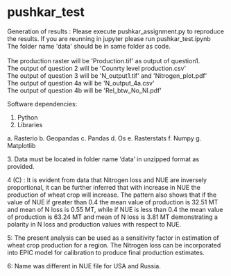 # pushkar_test
Generation of results :
Please execute pushkar_assignment.py to reproduce the results. If you are reunning in jupyter please run pushkar_test.ipynb
<br>The folder name 'data' should be in same folder as code.
<br><br>
The production raster will be 'Production.tif' as output of question1.<br>
The output of question 2 will be 'Counrty level production.csv'<br>
The output of question 3 will be 'N_output1.tif' and 'Nitrogen_plot.pdf'<br>
The output of question 4a will be 'N_output_4a.csv'<br>
The output of question 4b will be 'Rel_btw_No_Nl.pdf'<br>

Software dependencies:
1.	Python
2.	Libraries
	<P>
  a.	Rasterio
  b.	Geopandas
  c.	Pandas
  d.	Os
  e.	Rasterstats
  f.	Numpy
  g.	Matplotlib
  </p>
3.	Data must be located in folder name ‘data’ in unzipped format as provided. 

4 (C) : It is evident from data that Nitrogen loss and NUE are inversely proportional, it can be further inferred that with increase in NUE the production of wheat crop will increase.
The pattern also shows that if the value of NUE if greater than 0.4 the mean value of production is 32.51 MT and mean of N loss is 0.55 MT, while if NUE is less than 0.4 the mean value of production is 63.24 MT and mean of N loss is 3.81 MT demonstrating a polarity in N loss and production values with respect to NUE.

5: The present analysis can be used as a sensitivity factor in estimation of wheat crop production for a region. The Nitrogen loss can be incorporated into EPIC model for calibration to produce final production estimates. 

6: Name was different in NUE file for USA and Russia.
